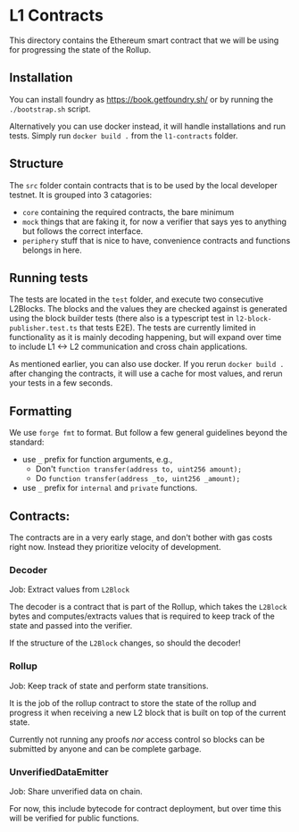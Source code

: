 # L1 Contracts

This directory contains the Ethereum smart contract that we will be using for progressing the state of the Rollup.

## Installation
You can install foundry as https://book.getfoundry.sh/ or by running the `./bootstrap.sh` script.

Alternatively you can use docker instead, it will handle installations and run tests. Simply run `docker build .` from the `l1-contracts` folder.

## Structure
The `src` folder contain contracts that is to be used by the local developer testnet. It is grouped into 3 catagories:
- `core` containing the required contracts, the bare minimum
- `mock` things that are faking it, for now a verifier that says yes to anything but follows the correct interface.
- `periphery` stuff that is nice to have, convenience contracts and functions belongs in here.

## Running tests
The tests are located in the `test` folder, and execute two consecutive L2Blocks. The blocks and the values they are checked against is generated using the block builder tests (there also is a typescript test in `l2-block-publisher.test.ts` that tests E2E). The tests are currently limited in functionality as it is mainly decoding happening, but will expand over time to include L1 <-> L2 communication and cross chain applications.

As mentioned earlier, you can also use docker. If you rerun `docker build .` after changing the contracts, it will use a cache for most values, and rerun your tests in a few seconds.

## Formatting
We use `forge fmt` to format. But follow a few general guidelines beyond the standard:
- use `_` prefix for function arguments, e.g.,
  - Don't `function transfer(address to, uint256 amount);`
  - Do `function transfer(address _to, uint256 _amount);`
- use `_` prefix for `internal` and `private` functions.

## Contracts:

The contracts are in a very early stage, and don't bother with gas costs right now. Instead they prioritize velocity of development.

### Decoder
Job: Extract values from `L2Block` 

The decoder is a contract that is part of the Rollup, which takes the `L2Block` bytes and computes/extracts values that is required to keep track of the state and passed into the verifier.

If the structure of the `L2Block` changes, so should the decoder!

### Rollup
Job: Keep track of state and perform state transitions.

It is the job of the rollup contract to store the state of the rollup and progress it when receiving a new L2 block that is built on top of the current state. 

Currently not running any proofs *nor* access control so blocks can be submitted by anyone and can be complete garbage. 

### UnverifiedDataEmitter
Job: Share unverified data on chain.

For now, this include bytecode for contract deployment, but over time this will be verified for public functions.
